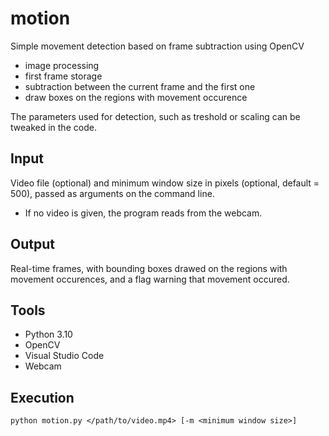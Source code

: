 # motion
Simple movement detection based on frame subtraction using OpenCV

- image processing
- first frame storage
- subtraction between the current frame and the first one
- draw boxes on the regions with movement occurence

The parameters used for detection, such as treshold or scaling can be tweaked in the code.

## Input

Video file (optional) and minimum window size in pixels (optional, default = 500), passed as arguments on the command line.
- If no video is given, the program reads from the webcam.

## Output

Real-time frames, with bounding boxes drawed on the regions with movement occurences, and a flag warning that movement occured.

## Tools

- Python 3.10
- OpenCV
- Visual Studio Code
- Webcam

## Execution

`python motion.py </path/to/video.mp4> [-m <minimum window size>]`
